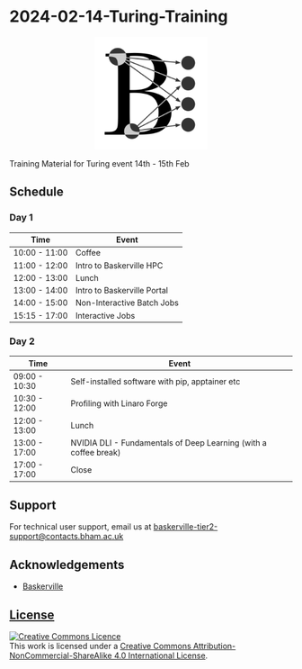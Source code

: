 # 2024-02-14-Turing-Training

<center><img src="img/logo.png" alt="baskerville-logo" width="200"/></center>

Training Material for Turing event 14th - 15th Feb

## Schedule

### Day 1

|      Time     | Event |
| --------------| ----- |
| 10:00 - 11:00 | Coffee |
| 11:00 - 12:00 | Intro to Baskerville HPC |
| 12:00 - 13:00 | Lunch |
| 13:00 - 14:00 | Intro to Baskerville Portal |
| 14:00 - 15:00 | Non-Interactive Batch Jobs |
| 15:15 - 17:00 | Interactive Jobs |

### Day 2

|      Time     | Event |
| --------------| ----- |
| 09:00 - 10:30 | Self-installed software with pip, apptainer etc |
| 10:30 - 12:00 | Profiling with Linaro Forge |
| 12:00 - 13:00 | Lunch |
| 13:00 - 17:00 | NVIDIA DLI - Fundamentals of Deep Learning (with a coffee break) |
| 17:00 - 17:00 | Close |

## Support

For technical user support, email us at [baskerville-tier2-support@contacts.bham.ac.uk](mailto:baskerville-tier2-support@contacts.bham.ac.uk)

## Acknowledgements

* [Baskerville](https://github.com/baskerville-hpc)

## [License](LICENSE.md)

<a rel="license" href="http://creativecommons.org/licenses/by-nc-sa/4.0/"><img alt="Creative Commons Licence" style="border-width:0" src="https://i.creativecommons.org/l/by-nc-sa/4.0/88x31.png" /></a><br />This work is licensed under a <a rel="license" href="http://creativecommons.org/licenses/by-nc-sa/4.0/">Creative Commons Attribution-NonCommercial-ShareAlike 4.0 International License</a>.
